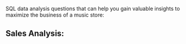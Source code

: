 SQL data analysis questions that can help you gain valuable insights to maximize the business of a music store:

## Sales Analysis:


